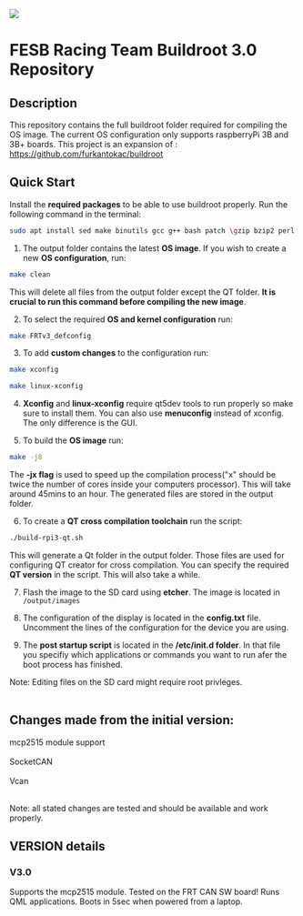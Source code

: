 ![](https://github.com/fesbracingteam/FrtLinuxImage/blob/main/misc/frtLinuxLogo.png)
# FESB Racing Team Buildroot 3.0 Repository

## Description

This repository contains the full buildroot folder required for compiling the OS image.
The current OS configuration only supports raspberryPi 3B and 3B+ boards.
This project is an expansion of : https://github.com/furkantokac/buildroot

## Quick Start

Install the **required packages** to be able to use buildroot properly. Run the following command in the terminal: 
```sh
sudo apt install sed make binutils gcc g++ bash patch \gzip bzip2 perl tar cpio python unzip rsync wget libncurses-dev
```
1. The output folder contains the latest **OS image**. If you wish to create a new **OS configuration**, run:
```sh
make clean
```
This will delete all files from the output folder except the QT folder. **It is crucial to run this command before compiling the new image**.

2. To select the required **OS and kernel configuration** run: 
```sh
make FRTv3_defconfig
```
3. To add **custom changes** to the configuration run:
```sh
make xconfig
```
```sh
make linux-xconfig
```
4. **Xconfig** and **linux-xconfig** require qt5dev tools to run properly so make sure to install them. You can also use **menuconfig** instead of xconfig. The only difference is the GUI.
 
5. To build the **OS image** run:
```sh
make -j8
```
The **-jx flag** is used to speed up the compilation process("x" should be twice the number of cores inside your computers processor). This will take around 45mins to an hour. The generated files are stored in the output folder.

6. To create a **QT cross compilation toolchain** run the script:
```sh
./build-rpi3-qt.sh
```
This will generate a Qt folder in the output folder. Those files are used for configuring QT creator for cross compilation. You can specify the required **QT version** in the script. This will also take a while.

7. Flash the image to the SD card using **etcher**. The image is located in ``` /output/images ```

8. The configuration of the display is located in the **config.txt** file. Uncomment the lines of the configuration for the device you are using.

9. The **post startup script** is located in the **/etc/init.d folder**. In that file you specifiy which applications or commands you want to run afer the boot process has finished.

Note: Editing files on the SD card might require root privleges.
<br></br>
<h2>Changes made from the initial version:</h2>
mcp2515 module support<br></br>
SocketCAN<br></br>
Vcan<br></br>

Note: all stated changes are tested and should be available and work properly.

<h2>VERSION details</h2>
<h3>V3.0</h3>
Supports the mcp2515 module. Tested on the FRT CAN SW board!
Runs QML applications.
Boots in 5sec when powered from a laptop.
